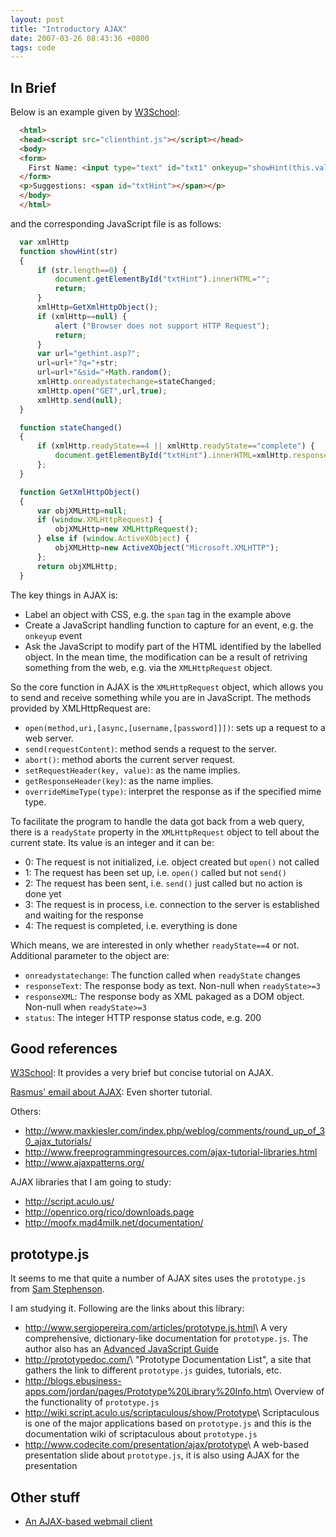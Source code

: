 ```yaml
---
layout: post
title: "Introductory AJAX"
date: 2007-03-26 08:43:36 +0800
tags: code
---
```


## In Brief

Below is an example given by [W3School](http://www.w3schools.com/ajax/default.asp):

```html
  <html>
  <head><script src="clienthint.js"></script></head>
  <body>
  <form>
    First Name: <input type="text" id="txt1" onkeyup="showHint(this.value)">
  </form>
  <p>Suggestions: <span id="txtHint"></span></p> 
  </body>
  </html>
```

and the corresponding JavaScript file is as follows:

```javascript
  var xmlHttp
  function showHint(str)
  {
      if (str.length==0) {
          document.getElementById("txtHint").innerHTML="";
          return;
      }
      xmlHttp=GetXmlHttpObject();
      if (xmlHttp==null) {
          alert ("Browser does not support HTTP Request");
          return;
      }
      var url="gethint.asp?";
      url=url+"?q="+str;
      url=url+"&sid="+Math.random();
      xmlHttp.onreadystatechange=stateChanged;
      xmlHttp.open("GET",url,true);
      xmlHttp.send(null);
  } 

  function stateChanged() 
  { 
      if (xmlHttp.readyState==4 || xmlHttp.readyState=="complete") { 
          document.getElementById("txtHint").innerHTML=xmlHttp.responseText;
      };
  } 

  function GetXmlHttpObject()
  { 
      var objXMLHttp=null;
      if (window.XMLHttpRequest) {
          objXMLHttp=new XMLHttpRequest();
      } else if (window.ActiveXObject) {
          objXMLHttp=new ActiveXObject("Microsoft.XMLHTTP");
      };
      return objXMLHttp;
  }
```

The key things in AJAX is:
  - Label an object with CSS, e.g. the `span` tag in the example above
  - Create a JavaScript handling function to capture for an event, e.g. the `onkeyup` event
  - Ask the JavaScript to modify part of the HTML identified by the labelled object. In the mean time, the modification can be a result of retriving something from the web, e.g. via the `XMLHttpRequest` object.

So the core function in AJAX is the `XMLHttpRequest` object, which allows you to send and receive something while you are in JavaScript. The methods provided by XMLHttpRequest are:
  * `open(method,uri,[async,[username,[password]]])`: sets up a request to a web server.
  * `send(requestContent)`: method sends a request to the server.
  * `abort()`: method aborts the current server request.
  * `setRequestHeader(key, value)`: as the name implies.
  * `getResponseHeader(key)`: as the name implies.
  * `overrideMimeType(type)`: interpret the response as if the specified mime type.

To facilitate the program to handle the data got back from a web query, there is a `readyState` property in the `XMLHttpRequest` object to tell about the current state. Its value is an integer and it can be:
  * 0: The request is not initialized, i.e. object created but `open()` not called
  * 1: The request has been set up, i.e. `open()` called but not `send()`
  * 2: The request has been sent, i.e. `send()` just called but no action is done yet
  * 3: The request is in process, i.e. connection to the server is established and waiting for the response
  * 4: The request is completed, i.e. everything is done

Which means, we are interested in only whether `readyState==4` or not. Additional parameter to the object are:
  * `onreadystatechange`: The function called when `readyState` changes
  * `responseText`: The response body as text. Non-null when `readyState>=3`
  * `responseXML`: The response body as XML pakaged as a DOM object. Non-null when `readyState>=3`
  * `status`: The integer HTTP response status code, e.g. 200


## Good references

[W3School](http://www.w3schools.com/ajax/default.asp): 
It provides a very brief but concise tutorial on AJAX.

[Rasmus' email about AJAX](http://rajshekhar.net/blog/archives/85-Rasmus-30-second-AJAX-Tutorial.html): 
Even shorter tutorial.

Others:
  * <http://www.maxkiesler.com/index.php/weblog/comments/round_up_of_30_ajax_tutorials/>
  * <http://www.freeprogrammingresources.com/ajax-tutorial-libraries.html>
  * <http://www.ajaxpatterns.org/>

AJAX libraries that I am going to study:
  * <http://script.aculo.us/>
  * <http://openrico.org/rico/downloads.page>
  * <http://moofx.mad4milk.net/documentation/>

## prototype.js
It seems to me that quite a number of AJAX sites uses the `prototype.js` from [Sam Stephenson](http://prototype.conio.net/).

I am studying it. Following are the links about this library:
  * <http://www.sergiopereira.com/articles/prototype.js.html>\\
    A very comprehensive, dictionary-like documentation for `prototype.js`. The author also has an [Advanced JavaScript Guide](http://www.sergiopereira.com/articles/advjs.html)
  * <http://prototypedoc.com/>\\
    "Prototype Documentation List", a site that gathers the link to different `prototype.js` guides, tutorials, etc.
  * <http://blogs.ebusiness-apps.com/jordan/pages/Prototype%20Library%20Info.htm>\\
    Overview of the functionality of `prototype.js`
  * <http://wiki.script.aculo.us/scriptaculous/show/Prototype>\\
    Scriptaculous is one of the major applications based on `prototype.js` and this is the documentation wiki of scriptaculous about `prototype.js`
  * <http://www.codecite.com/presentation/ajax/prototype>\\
    A web-based presentation slide about `prototype.js`, it is also using AJAX for the presentation

## Other stuff
  * [An AJAX-based webmail client](http://www.roundcube.net/)
